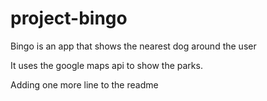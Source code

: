 # project-bingo
Bingo is an app that shows the nearest dog around the user

It uses the google maps api to show the parks.

Adding one more line to the readme